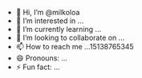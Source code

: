 - 👋 Hi, I’m @milkoloa
- 👀 I’m interested in ...
- 🌱 I’m currently learning ...
- 💞️ I’m looking to collaborate on ...
- 📫 How to reach me ...15138765345
- 😄 Pronouns: ...
- ⚡ Fun fact: ...

<!---
milkoloa/milkoloa is a ✨ special ✨ repository because its `README.md` (this file) appears on your GitHub profile.
You can click the Preview link to take a look at your changes.
--->
